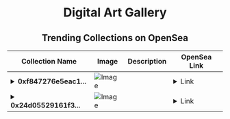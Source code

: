 <div align="center">

# Digital Art Gallery

## Trending Collections on OpenSea

| Collection Name                       | Image                                                                                     | Description                       | OpenSea Link                                                                                          |
|---------------------------------------|-------------------------------------------------------------------------------------------|-----------------------------------|--------------------------------------------------------------------------------------------------------|
| **<details><summary>0xf847276e5eac1...</summary>0xf847276e5eac173d23adb5d551af2965304f326b</details>** | ![Image](https://i2.seadn.io/optimism/0x92b597b3406e72420b29d9f1d4fc07d0f61da0e0/cd48b9c80f065878c35ba9992a028f/08cd48b9c80f065878c35ba9992a028f.gif?w=200&auto=format) |  | <details><summary>Link</summary>[0xf847276e5eac173d23adb5d551af2965304f326b](https://opensea.io/collection/0xf847276e5eac173d23adb5d551af2965304f326b)</details> |
| **<details><summary>0x24d05529161f3...</summary>0x24d05529161f3d9b204869f6e8c35e003c659466</details>** | ![Image](https://i2.seadn.io/optimism/0x8763d35ad18371915fb2288ef8c1b0e1c583bd59/6404459f0a28661c41bd910f8b5899/e86404459f0a28661c41bd910f8b5899.png?w=200&auto=format) |  | <details><summary>Link</summary>[0x24d05529161f3d9b204869f6e8c35e003c659466](https://opensea.io/collection/0x24d05529161f3d9b204869f6e8c35e003c659466)</details> |

</div>